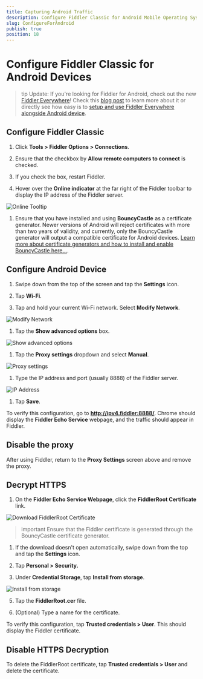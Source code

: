 ```yaml
---
title: Capturing Android Traffic
description: Configure Fiddler Classic for Android Mobile Operating System
slug: ConfigureForAndroid
publish: true
position: 18
---
```


Configure Fiddler Classic for Android Devices
================================================


>tip Update: If you're looking for Fiddler for Android, check out the new [Fiddler Everywhere](https://www.telerik.com/fiddler/fiddler-everywhere)! Check this [blog post](https://www.telerik.com/blogs/new-release-fiddler-everywhere-3) to learn more about it or directly see how easy is to [setup and use Fiddler Everywhere alongside Android device](https://docs.telerik.com/fiddler-everywhere/traffic/configure-android).

Configure Fiddler Classic
-----------------

1. Click **Tools > Fiddler Options > Connections**.

1. Ensure that the checkbox by **Allow remote computers to connect** is checked. 

1. If you check the box, restart Fiddler.

1. Hover over the **Online indicator** at the far right of the Fiddler toolbar to display the IP address of the Fiddler server.

 ![Online Tooltip][1]

1. Ensure that you have installed and using **BouncyCastle** as a certificate generator. Newer versions of Android will reject certificates with more than two years of validity, and currently, only the BouncyCastle generator will output a compatible certificate for Android devices. [Learn more about certificate generators and how to install and enable BouncyCastle here...](https://www.telerik.com/blogs/understanding-fiddler-certificate-generators).


Configure Android Device
----------------------

1. Swipe down from the top of the screen and tap the **Settings** icon.

1. Tap **Wi-Fi**.

1. Tap and hold your current Wi-Fi network. Select **Modify Network**.

 ![Modify Network][2]

1. Tap the **Show advanced options** box.

 ![Show advanced options][3]

1. Tap the **Proxy settings** dropdown and select **Manual**.

 ![Proxy settings][4]

1. Type the IP address and port (usually 8888) of the Fiddler server.

 ![IP Address][5]

1. Tap **Save**.

To verify this configuration, go to **http://ipv4.fiddler:8888/**. Chrome should display the **Fiddler Echo Service** webpage, and the traffic should appear in Fiddler.

Disable the proxy
-----------------

After using Fiddler, return to the **Proxy Settings** screen above and remove the proxy.


Decrypt HTTPS
-------------

1. On the **Fiddler Echo Service Webpage**, click the **FiddlerRoot Certificate** link.

 ![Download FiddlerRoot Certificate][6]

 >important Ensure that the Fiddler certificate is generated through the BouncyCastle certificate generator.

1. If the download doesn't open automatically, swipe down from the top and tap the **Settings** icon.

1. Tap **Personal > Security.** 

1. Under **Credential Storage**, tap **Install from storage**. 

 ![Install from storage][7]

5. Tap the **FiddlerRoot.cer** file. 

6. (Optional) Type a name for the certificate.

To verify this configuration, tap **Trusted credentials > User**. This should display the Fiddler certificate.

Disable HTTPS Decryption
------------------------

To delete the FiddlerRoot certificate, tap **Trusted credentials > User** and delete the certificate.

[1]: ../../images/ConfigureForAndroid/OnlineTooltip.png
[2]: ../../images/ConfigureForAndroid/ModifyNetwork.png
[3]: ../../images/ConfigureForAndroid/ShowAdvancedOptions.png
[4]: ../../images/ConfigureForAndroid/ProxySettings.png
[5]: ../../images/ConfigureForAndroid/IPAddress.png
[6]: ../../images/ConfigureForAndroid/DownloadFiddlerRootCert.png
[7]: ../../images/ConfigureForAndroid/InstallFromStorage.png
